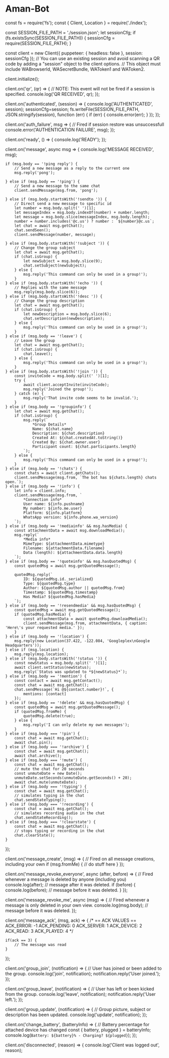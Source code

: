 # Aman-Bot
 
const fs = require('fs');
const { Client, Location } = require('./index');

const SESSION_FILE_PATH = './session.json';
let sessionCfg;
if (fs.existsSync(SESSION_FILE_PATH)) {
    sessionCfg = require(SESSION_FILE_PATH);
}

const client = new Client({ puppeteer: { headless: false }, session: sessionCfg });
// You can use an existing session and avoid scanning a QR code by adding a "session" object to the client options.
// This object must include WABrowserId, WASecretBundle, WAToken1 and WAToken2.

client.initialize();

client.on('qr', (qr) => {
    // NOTE: This event will not be fired if a session is specified.
    console.log('QR RECEIVED', qr);
});

client.on('authenticated', (session) => {
    console.log('AUTHENTICATED', session);
    sessionCfg=session;
    fs.writeFile(SESSION_FILE_PATH, JSON.stringify(session), function (err) {
        if (err) {
            console.error(err);
        }
    });
});

client.on('auth_failure', msg => {
    // Fired if session restore was unsuccessfull
    console.error('AUTHENTICATION FAILURE', msg);
});

client.on('ready', () => {
    console.log('READY');
});

client.on('message', async msg => {
    console.log('MESSAGE RECEIVED', msg);

    if (msg.body == '!ping reply') {
        // Send a new message as a reply to the current one
        msg.reply('pong');

    } else if (msg.body == '!ping') {
        // Send a new message to the same chat
        client.sendMessage(msg.from, 'pong');

    } else if (msg.body.startsWith('!sendto ')) {
        // Direct send a new message to specific id
        let number = msg.body.split(' ')[1];
        let messageIndex = msg.body.indexOf(number) + number.length;
        let message = msg.body.slice(messageIndex, msg.body.length);
        number = number.includes('@c.us') ? number : `${number}@c.us`;
        let chat = await msg.getChat();
        chat.sendSeen();
        client.sendMessage(number, message);

    } else if (msg.body.startsWith('!subject ')) {
        // Change the group subject
        let chat = await msg.getChat();
        if (chat.isGroup) {
            let newSubject = msg.body.slice(9);
            chat.setSubject(newSubject);
        } else {
            msg.reply('This command can only be used in a group!');
        }
    } else if (msg.body.startsWith('!echo ')) {
        // Replies with the same message
        msg.reply(msg.body.slice(6));
    } else if (msg.body.startsWith('!desc ')) {
        // Change the group description
        let chat = await msg.getChat();
        if (chat.isGroup) {
            let newDescription = msg.body.slice(6);
            chat.setDescription(newDescription);
        } else {
            msg.reply('This command can only be used in a group!');
        }
    } else if (msg.body == '!leave') {
        // Leave the group
        let chat = await msg.getChat();
        if (chat.isGroup) {
            chat.leave();
        } else {
            msg.reply('This command can only be used in a group!');
        }
    } else if (msg.body.startsWith('!join ')) {
        const inviteCode = msg.body.split(' ')[1];
        try {
            await client.acceptInvite(inviteCode);
            msg.reply('Joined the group!');
        } catch (e) {
            msg.reply('That invite code seems to be invalid.');
        }
    } else if (msg.body == '!groupinfo') {
        let chat = await msg.getChat();
        if (chat.isGroup) {
            msg.reply(`
                *Group Details*
                Name: ${chat.name}
                Description: ${chat.description}
                Created At: ${chat.createdAt.toString()}
                Created By: ${chat.owner.user}
                Participant count: ${chat.participants.length}
            `);
        } else {
            msg.reply('This command can only be used in a group!');
        }
    } else if (msg.body == '!chats') {
        const chats = await client.getChats();
        client.sendMessage(msg.from, `The bot has ${chats.length} chats open.`);
    } else if (msg.body == '!info') {
        let info = client.info;
        client.sendMessage(msg.from, `
            *Connection info*
            User name: ${info.pushname}
            My number: ${info.me.user}
            Platform: ${info.platform}
            WhatsApp version: ${info.phone.wa_version}
        `);
    } else if (msg.body == '!mediainfo' && msg.hasMedia) {
        const attachmentData = await msg.downloadMedia();
        msg.reply(`
            *Media info*
            MimeType: ${attachmentData.mimetype}
            Filename: ${attachmentData.filename}
            Data (length): ${attachmentData.data.length}
        `);
    } else if (msg.body == '!quoteinfo' && msg.hasQuotedMsg) {
        const quotedMsg = await msg.getQuotedMessage();

        quotedMsg.reply(`
            ID: ${quotedMsg.id._serialized}
            Type: ${quotedMsg.type}
            Author: ${quotedMsg.author || quotedMsg.from}
            Timestamp: ${quotedMsg.timestamp}
            Has Media? ${quotedMsg.hasMedia}
        `);
    } else if (msg.body == '!resendmedia' && msg.hasQuotedMsg) {
        const quotedMsg = await msg.getQuotedMessage();
        if (quotedMsg.hasMedia) {
            const attachmentData = await quotedMsg.downloadMedia();
            client.sendMessage(msg.from, attachmentData, { caption: 'Here\'s your requested media.' });
        }
    } else if (msg.body == '!location') {
        msg.reply(new Location(37.422, -122.084, 'Googleplex\nGoogle Headquarters'));
    } else if (msg.location) {
        msg.reply(msg.location);
    } else if (msg.body.startsWith('!status ')) {
        const newStatus = msg.body.split(' ')[1];
        await client.setStatus(newStatus);
        msg.reply(`Status was updated to *${newStatus}*`);
    } else if (msg.body == '!mention') {
        const contact = await msg.getContact();
        const chat = await msg.getChat();
        chat.sendMessage(`Hi @${contact.number}!`, {
            mentions: [contact]
        });
    } else if (msg.body == '!delete' && msg.hasQuotedMsg) {
        const quotedMsg = await msg.getQuotedMessage();
        if (quotedMsg.fromMe) {
            quotedMsg.delete(true);
        } else {
            msg.reply('I can only delete my own messages');
        }
    } else if (msg.body === '!pin') {
        const chat = await msg.getChat();
        await chat.pin();
    } else if (msg.body === '!archive') {
        const chat = await msg.getChat();
        await chat.archive();
    } else if (msg.body === '!mute') {
        const chat = await msg.getChat();
        // mute the chat for 20 seconds
        const unmuteDate = new Date();
        unmuteDate.setSeconds(unmuteDate.getSeconds() + 20);
        await chat.mute(unmuteDate);
    } else if (msg.body === '!typing') {
        const chat = await msg.getChat();
        // simulates typing in the chat
        chat.sendStateTyping();        
    } else if (msg.body === '!recording') {
        const chat = await msg.getChat();
        // simulates recording audio in the chat
        chat.sendStateRecording();        
    } else if (msg.body === '!clearstate') {
        const chat = await msg.getChat();
        // stops typing or recording in the chat
        chat.clearState();        
    }
});

client.on('message_create', (msg) => {
    // Fired on all message creations, including your own
    if (msg.fromMe) {
        // do stuff here
    }
});

client.on('message_revoke_everyone', async (after, before) => {
    // Fired whenever a message is deleted by anyone (including you)
    console.log(after); // message after it was deleted.
    if (before) {
        console.log(before); // message before it was deleted.
    }
});

client.on('message_revoke_me', async (msg) => {
    // Fired whenever a message is only deleted in your own view.
    console.log(msg.body); // message before it was deleted.
});

client.on('message_ack', (msg, ack) => {
    /*
        == ACK VALUES ==
        ACK_ERROR: -1
        ACK_PENDING: 0
        ACK_SERVER: 1
        ACK_DEVICE: 2
        ACK_READ: 3
        ACK_PLAYED: 4
    */

    if(ack == 3) {
        // The message was read
    }
});

client.on('group_join', (notification) => {
    // User has joined or been added to the group.
    console.log('join', notification);
    notification.reply('User joined.');
});

client.on('group_leave', (notification) => {
    // User has left or been kicked from the group.
    console.log('leave', notification);
    notification.reply('User left.');
});

client.on('group_update', (notification) => {
    // Group picture, subject or description has been updated.
    console.log('update', notification);
});

client.on('change_battery', (batteryInfo) => {
    // Battery percentage for attached device has changed
    const { battery, plugged } = batteryInfo;
    console.log(`Battery: ${battery}% - Charging? ${plugged}`);
});

client.on('disconnected', (reason) => {
    console.log('Client was logged out', reason);
